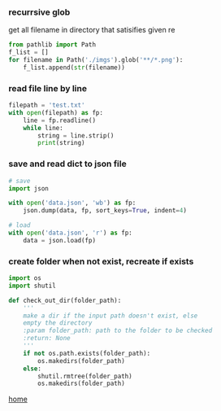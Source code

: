 ### recurrsive glob

get all filename in directory that satisifies given re
```python
from pathlib import Path
f_list = []
for filename in Path('./imgs').glob('**/*.png'):
    f_list.append(str(filename))
```

### read file line by line
```python
filepath = 'test.txt'
with open(filepath) as fp:
    line = fp.readline()
    while line:
        string = line.strip()
        print(string)
```

### save and read dict to json file
```python
# save
import json

with open('data.json', 'wb') as fp:
    json.dump(data, fp, sort_keys=True, indent=4)

# load
with open('data.json', 'r') as fp:
    data = json.load(fp)

```

### create folder when not exist, recreate if exists
```python
import os
import shutil

def check_out_dir(folder_path):
    '''
    make a dir if the input path doesn't exist, else
    empty the directory
    :param folder_path: path to the folder to be checked
    :return: None
    '''
    if not os.path.exists(folder_path):
        os.makedirs(folder_path)
    else:
        shutil.rmtree(folder_path)
        os.makedirs(folder_path)
```
[home](/index)